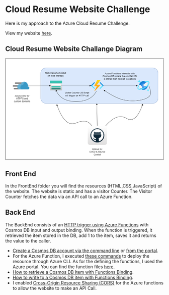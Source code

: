 # Cloud Resume Website Challenge
 Here is my approach to the Azure Cloud Resume Challenge.

 View my website [here](https://www.aohfcloudtech.com).

## Cloud Resume Website Challange Diagram 

![Diagram](images/Diagram.png)

## Front End

In the FrontEnd folder you will find the resources (HTML,CSS,JavaScript) of the website. The website is static and has a visitor Counter. The Visitor Counter fetches the data via an API call to an Azure Function.

## Back End

The BackEnd consists of an [HTTP trigger using Azure Functions](https://docs.microsoft.com/en-us/azure/azure-functions/functions-bindings-http-webhook-trigger?tabs=csharp) with Cosmos DB input and output binding. When the function is triggered, it retrieved the item stored in the DB, add 1 to the item, saves it and returns the value to the caller.

- [Create a Cosmos DB account via the command line](https://docs.microsoft.com/en-us/azure/cosmos-db/sql/cli-samples) or [from the portal](https://docs.microsoft.com/en-us/azure/cosmos-db/sql/create-cosmosdb-resources-portal).
- For the Azure Function, I executed [these commands](CreateAzFunctionResource.txt) to deploy the resource through Azure CLI. As for the defining the functions, I used the Azure portal. You can find the function files [here](./BackEnd/VisitorCounter).
- [How to retrieve a Cosmos DB Item with Functions Binding](https://docs.microsoft.com/en-us/azure/azure-functions/functions-bindings-cosmosdb-v2-input?tabs=powershell#http-trigger-id-query-string-ps).
- [How to write to a Cosmos DB item with Functions Binding](https://docs.microsoft.com/en-us/azure/azure-functions/functions-bindings-cosmosdb-v2-output?tabs=powershell).
- I enabled [Cross-Origin Resource Sharing (CORS)](https://docs.microsoft.com/en-us/azure/azure-functions/functions-how-to-use-azure-function-app-settings?tabs=portal#cors) for the Azure functions to allow the website to make an API Call. 
